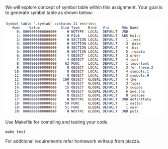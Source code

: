 

We will explore concept of symbol table within this assignment.
Your goal is to generate symbol table as shown below:

![Target Output](Output.png)

Use Makefile for compiling and testing your code.

```
make test
```

For additional requirements refer homework writeup from piazza.

